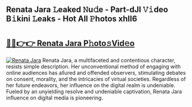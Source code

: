 ## Renata Jara 𝙻eaked 𝙽u𝚍e - Part-dJI 𝚅𝚒deo B𝚒kini 𝙻eaks - Hot All 𝙿hotos xhII6

# <h2><a href="http://ld5dc3.urlbe.top/?page=Renata+Jara">🔗🔗👉👉 Renata Jara P𝚑oto𝚜Vid𝚎o</a></h2>

[![Renata Jara](https://i.imgur.com/eBuTRDB.gif)](http://ld5dc3.urlbe.top/?page=Renata+Jara)
Renata Jara, a multifaceted and contentious character, resists simple description. Her unconventional method of engaging with online audiences has allured and offended observers, stimulating debates on consent, morality, and the intricacies of virtual societies. Regardless of her future endeavors, her influence on the digital realm is undeniable. Fueled by an unyielding resolve and undeniable captivation, Renata Jara influence on digital media is pioneering.

